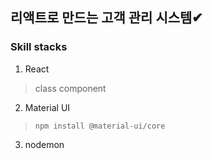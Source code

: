 ## 리액트로 만드는 고객 관리 시스템✔
### Skill stacks
1. React
> class component

2. Material UI
> `npm install @material-ui/core`

3. nodemon


